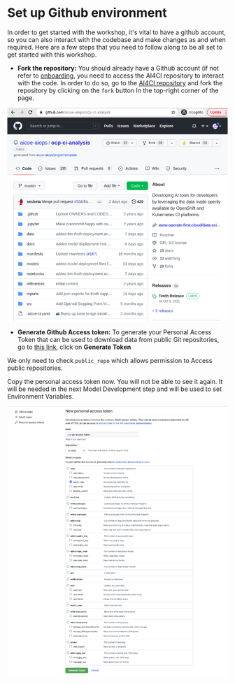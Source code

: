 # Set up Github environment

In order to get started with the workshop, it's vital to have a github account, so you can also interact with the codebase and make changes as and when required. Here are a few steps that you need to follow along to be all set to get started with this workshop.


* **Fork the repository:** You should already have a Github account (if not refer to [onboarding](./onboarding.md), you need to access the AI4CI repository to interact with the code. In order to do so, go to the [AI4CI repository](https://github.com/aicoe-aiops/ocp-ci-analysis) and fork the repository by clicking on the `fork` button In the top-right corner of the page.

![alt_text](../assets/images/git-setup-fork-repo.png "image_tooltip")

* **Generate Github Access token:** To generate your Personal Access Token that can be used to download data from public Git repositories, go to [this link](https://github.com/settings/tokens/new?description=my-gh-access-token&scopes=public_repo), click on **Generate Token**

We only need to check `public_repo` which allows permission to Access public repositories.

Copy the personal access token now. You will not be able to see it again. It will be needed in the next Model Development step and will be used to set Environment Variables.

![alt_text](../assets/images/git-setup-pat.png "image_tooltip")
